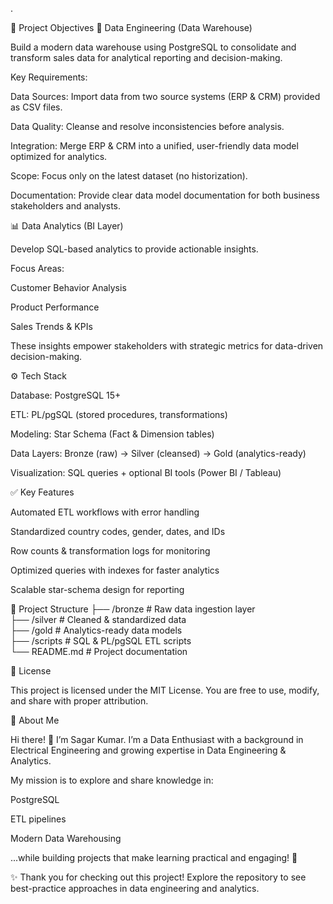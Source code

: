 .

🎯 Project Objectives
🔹 Data Engineering (Data Warehouse)

Build a modern data warehouse using PostgreSQL to consolidate and transform sales data for analytical reporting and decision-making.

Key Requirements:

Data Sources: Import data from two source systems (ERP & CRM) provided as CSV files.

Data Quality: Cleanse and resolve inconsistencies before analysis.

Integration: Merge ERP & CRM into a unified, user-friendly data model optimized for analytics.

Scope: Focus only on the latest dataset (no historization).

Documentation: Provide clear data model documentation for both business stakeholders and analysts.

📊 Data Analytics (BI Layer)

Develop SQL-based analytics to provide actionable insights.

Focus Areas:

Customer Behavior Analysis

Product Performance

Sales Trends & KPIs

These insights empower stakeholders with strategic metrics for data-driven decision-making.

⚙️ Tech Stack

Database: PostgreSQL 15+

ETL: PL/pgSQL (stored procedures, transformations)

Modeling: Star Schema (Fact & Dimension tables)

Data Layers: Bronze (raw) → Silver (cleansed) → Gold (analytics-ready)

Visualization: SQL queries + optional BI tools (Power BI / Tableau)

✅ Key Features

Automated ETL workflows with error handling

Standardized country codes, gender, dates, and IDs

Row counts & transformation logs for monitoring

Optimized queries with indexes for faster analytics

Scalable star-schema design for reporting

📂 Project Structure
├── /bronze        # Raw data ingestion layer  
├── /silver        # Cleaned & standardized data  
├── /gold          # Analytics-ready data models  
├── /scripts       # SQL & PL/pgSQL ETL scripts  
└── README.md      # Project documentation  

📜 License

This project is licensed under the MIT License.
You are free to use, modify, and share with proper attribution.

🌟 About Me

Hi there! 👋 I’m Sagar Kumar.
I’m a Data Enthusiast with a background in Electrical Engineering and growing expertise in Data Engineering & Analytics.

My mission is to explore and share knowledge in:

PostgreSQL

ETL pipelines

Modern Data Warehousing

...while building projects that make learning practical and engaging! 🚀

✨ Thank you for checking out this project!
Explore the repository to see best-practice approaches in data engineering and analytics.
